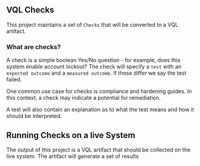 ## VQL Checks

This project maintains a set of `Checks` that will be converted to a
VQL artifact.

### What are checks?

A check is a simple boolean Yes/No question - for example, does this
system enable account lockout? The check will specify a `test` with an
`expected outcome` and a `measured outcome`. If these differ we say
the test failed.

One common use case for checks is compliance and hardening guides. In
this context, a check may indicate a potential for remediation.

A test will also contain an explanation as to what the test means and
how it should be interpreted.

## Running Checks on a live System

The output of this project is a VQL artifact that should be collected
on the live system. The artifact will generate a set of results
